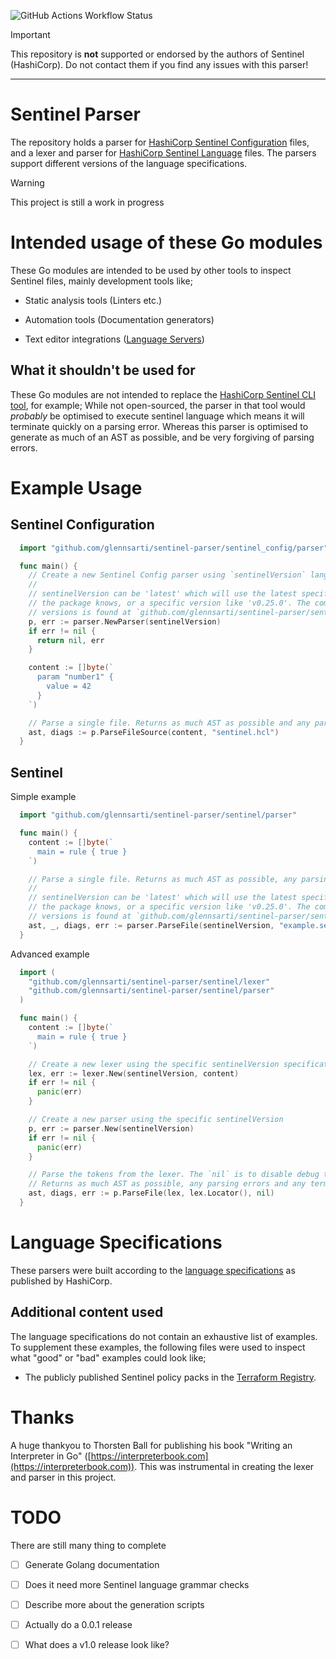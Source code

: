 ![GitHub Actions Workflow Status](https://img.shields.io/github/actions/workflow/status/glennsarti/sentinel-parser/Go%20(Lint)?logo=github&label=Lint)

> [!IMPORTANT]
> This repository is **not** supported or endorsed by the authors of Sentinel (HashiCorp). Do not contact them if you find any issues with this parser!

---

# Sentinel Parser

The repository holds a parser for [HashiCorp Sentinel Configuration](https://developer.hashicorp.com/sentinel/docs/configuration) files, and a lexer and parser for [HashiCorp Sentinel Language](https://developer.hashicorp.com/sentinel/docs/language) files. The parsers support different versions of the language specifications.

> [!WARNING]
> This project is still a work in progress

# Intended usage of these Go modules

These Go modules are intended to be used by other tools to inspect Sentinel files, mainly development tools like;

* Static analysis tools (Linters etc.)

* Automation tools (Documentation generators)

* Text editor integrations ([Language Servers](https://microsoft.github.io/language-server-protocol/))

## What it shouldn't be used for

These Go modules are not intended to replace the [HashiCorp Sentinel CLI tool](https://developer.hashicorp.com/sentinel/docs/commands), for example; While not open-sourced, the parser in that tool would _probably_ be optimised to execute sentinel language which means it will terminate quickly on a parsing error. Whereas this parser is optimised to generate as much of an AST as possible, and be very forgiving of parsing errors.

# Example Usage

## Sentinel Configuration

```go
  import "github.com/glennsarti/sentinel-parser/sentinel_config/parser"

  func main() {
    // Create a new Sentinel Config parser using `sentinelVersion` language rules
    //
    // sentinelVersion can be 'latest' which will use the latest specification
    // the package knows, or a specific version like 'v0.25.0'. The complete list of
    // versions is found at `github.com/glennsarti/sentinel-parser/sentinel_config/features`
    p, err := parser.NewParser(sentinelVersion)
    if err != nil {
      return nil, err
    }

    content := []byte(`
      param "number1" {
        value = 42
      }
    `)

    // Parse a single file. Returns as much AST as possible and any parsing errors
    ast, diags := p.ParseFileSource(content, "sentinel.hcl")
  }

```

## Sentinel

Simple example

```go
  import "github.com/glennsarti/sentinel-parser/sentinel/parser"

  func main() {
    content := []byte(`
      main = rule { true }
    `)

    // Parse a single file. Returns as much AST as possible, any parsing errors and any terminal errors
    //
    // sentinelVersion can be 'latest' which will use the latest specification
    // the package knows, or a specific version like 'v0.25.0'. The complete list of
    // versions is found at `github.com/glennsarti/sentinel-parser/sentinel_config/features`
    ast, _, diags, err := parser.ParseFile(sentinelVersion, "example.sentinel", content)
  }
```

Advanced example

```go
  import (
    "github.com/glennsarti/sentinel-parser/sentinel/lexer"
    "github.com/glennsarti/sentinel-parser/sentinel/parser"
  )

  func main() {
    content := []byte(`
      main = rule { true }
    `)

    // Create a new lexer using the specific sentinelVersion specification
    lex, err := lexer.New(sentinelVersion, content)
    if err != nil {
      panic(err)
    }

    // Create a new parser using the specific sentinelVersion
    p, err := parser.New(sentinelVersion)
    if err != nil {
      panic(err)
    }

    // Parse the tokens from the lexer. The `nil` is to disable debug tracing.
    // Returns as much AST as possible, any parsing errors and any terminal errors
    ast, diags, err := p.ParseFile(lex, lex.Locator(), nil)
  }
```

# Language Specifications

These parsers were built according to the [language specifications](https://developer.hashicorp.com/sentinel/docs/language) as published by HashiCorp.

## Additional content used

The language specifications do not contain an exhaustive list of examples. To supplement these examples, the following files were used to inspect what "good" or "bad" examples could look like;

* The publicly published Sentinel policy packs in the [Terraform Registry](https://registry.terraform.io/browse/policies).

# Thanks

A huge thankyou to Thorsten Ball for publishing his book "Writing an Interpreter in Go" ([https://interpreterbook.com](https://interpreterbook.com)). This was instrumental in creating the lexer and parser in this project.

# TODO

There are still many thing to complete

* [ ] Generate Golang documentation

* [ ] Does it need more Sentinel language grammar checks

* [ ] Describe more about the generation scripts

* [ ] Actually do a 0.0.1 release

* [ ] What does a v1.0 release look like?
